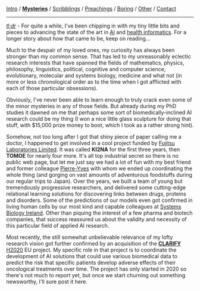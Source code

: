 [Intro](index.html) / **[Mysteries](research.html)** / [Scribblings](publications.html) / [Preachings](teaching.html) / [Boring](bio.html) / [Other](life.html) / [Contact](contact.html)

---

*[tl;dr](https://en.wiktionary.org/wiki/tl;dr)* - For quite a while, I've been chipping in with my tiny little bits and pieces to advancing the state of the art in [AI](https://en.wikipedia.org/wiki/Artificial_intelligence) and [health informatics](https://en.wikipedia.org/wiki/Health_informatics). For a longer story about how that came to be, keep on reading...

Much to the despair of my loved ones, my curiosity has always been stronger than my common sense. That has led to my unreasonably eclectic research interests that have spanned the fields of mathematics, physics, philosophy, linguistics, political, cognitive and computer science, evolutionary, molecular and systems biology, medicine and what not (in more or less chronological order as to the time when I got afflicted with each of those particular obsessions).

Obviously, I've never been able to learn enough to truly crack even some of the minor mysteries in any of those fields. But already during my PhD studies it dawned on me that perhaps some sort of biomedically-inclined AI research could be my thing (I won a nice little glass sculpture for doing that stuff, with $15,000 prize money to boot, which I took as a rather strong hint).

Somehow, not too long after I got that shiny piece of paper calling me a doctor, I happened to get involved in a cool project funded by [Fujitsu Laboratories Limited](https://www.fujitsu.com/jp/group/labs/en/). It was called **KI2NA** for the first three years, then **TOMOE** for nearly four more. It's all top industrial secret so there is no public web page, but let me just say we had a lot of fun with my best friend and former colleague [Pierre-Yves](http://pyvandenbussche.info/) with whom we ended up coordinating the whole thing (and gorging on vast amounts of adventurous foodstuffs during our regular trips to Japan). Over the years, we built a team of young but tremendously progressive researchers, and delivered some cutting-edge relational learning solutions for discovering links between drugs, proteins and disorders. Some of the predictions of our models even got confirmed in living human cells by our most kind and capable colleagues at [Systems Biology Ireland](https://www.ucd.ie/sbi/). Other than piquing the interest of a few pharma and biotech companies, that success reassured us about the validity and necessity of this particular field of applied AI research.

Most recently, the still somewhat unbelievable relevance of my lofty research vision got further confirmed by an acquisition of the **[CLARIFY](https://www.clarify2020.eu/)** [H2020](https://ec.europa.eu/programmes/horizon2020/en) EU project. My specific role in that project is to coordinate the development of AI solutions that could use various biomedical data to predict the risk that specific patients develop adverse effects of their oncological treatments over time. The project has only started in 2020 so there's not much to report yet, but once we start churning out something newsworthy, I'll sure post it here.
